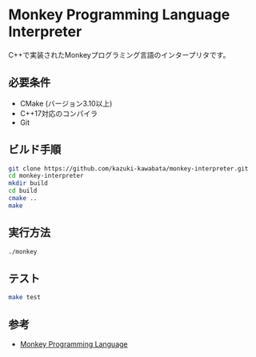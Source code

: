 # Monkey Programming Language Interpreter

C++で実装されたMonkeyプログラミング言語のインタープリタです。

## 必要条件

- CMake (バージョン3.10以上)
- C++17対応のコンパイラ
- Git

## ビルド手順

```bash
git clone https://github.com/kazuki-kawabata/monkey-interpreter.git
cd monkey-interpreter
mkdir build
cd build
cmake ..
make
```

## 実行方法

```bash
./monkey
```

## テスト

```bash
make test
```

## 参考

- [Monkey Programming Language](https://monkeylang.org/)
